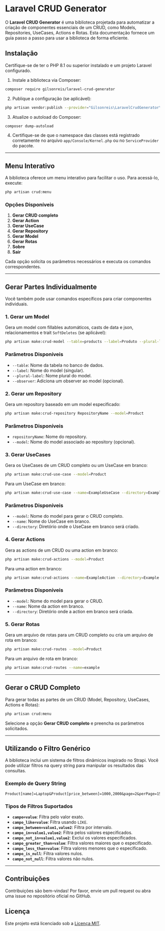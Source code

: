 # Laravel CRUD Generator

O **Laravel CRUD Generator** é uma biblioteca projetada para automatizar a criação de componentes essenciais de um CRUD, como Models, Repositories, UseCases, Actions e Rotas. Esta documentação fornece um guia passo a passo para usar a biblioteca de forma eficiente.

## Instalação

Certifique-se de ter o PHP 8.1 ou superior instalado e um projeto Laravel configurado.

1. Instale a biblioteca via Composer:

```bash
composer require gilsonreis/laravel-crud-generator
```

2. Publique a configuração (se aplicável):

```bash
php artisan vendor:publish --provider="Gilsonreis\LaravelCrudGenerator\LaravelCrudGeneratorServiceProvider"
```

3. Atualize o autoload do Composer:

```bash
composer dump-autoload
```

4. Certifique-se de que o namespace das classes está registrado corretamente no arquivo `app/Console/Kernel.php` ou no `ServiceProvider` do pacote.

---

## Menu Interativo

A biblioteca oferece um menu interativo para facilitar o uso. Para acessá-lo, execute:

```bash
php artisan crud:menu
```

### Opções Disponíveis

1. **Gerar CRUD completo**
2. **Gerar Action**
3. **Gerar UseCase**
4. **Gerar Repository**
5. **Gerar Model**
6. **Gerar Rotas**
7. **Sobre**
8. **Sair**

Cada opção solicita os parâmetros necessários e executa os comandos correspondentes.

---

## Gerar Partes Individualmente

Você também pode usar comandos específicos para criar componentes individuais.

### 1. Gerar um Model

Gera um model com fillables automáticos, casts de data e json, relacionamentos e trait `SoftDeletes` (se aplicável):

```bash
php artisan make:crud-model --table=products --label=Produto --plural-label=Produtos --observer
```

### Parâmetros Disponíveis
- `--table`: Nome da tabela no banco de dados.
- `--label`: Nome do model (singular).
- `--plural-label`: Nome plural do model.
- `--observer`: Adiciona um observer ao model (opcional).

### 2. Gerar um Repository

Gera um repository baseado em um model especificado:

```bash
php artisan make:crud-repository RepositoryName --model=Product
```

### Parâmetros Disponíveis
- `repositoryName`: Nome do repository.
- `--model`: Nome do model associado ao repository (opcional).

### 3. Gerar UseCases

Gera os UseCases de um CRUD completo ou um UseCase em branco:

```bash
php artisan make:crud-use-case --model=Product
```

Para um UseCase em branco:

```bash
php artisan make:crud-use-case --name=ExampleUseCase --directory=Example
```

### Parâmetros Disponíveis
- `--model`: Nome do model para gerar o CRUD completo.
- `--name`: Nome do UseCase em branco.
- `--directory`: Diretório onde o UseCase em branco será criado.

### 4. Gerar Actions

Gera as actions de um CRUD ou uma action em branco:

```bash
php artisan make:crud-actions --model=Product
```

Para uma action em branco:

```bash
php artisan make:crud-actions --name=ExampleAction --directory=Example
```

### Parâmetros Disponíveis
- `--model`: Nome do model para gerar o CRUD.
- `--name`: Nome da action em branco.
- `--directory`: Diretório onde a action em branco será criada.

### 5. Gerar Rotas

Gera um arquivo de rotas para um CRUD completo ou cria um arquivo de rota em branco:

```bash
php artisan make:crud-routes --model=Product
```

Para um arquivo de rota em branco:

```bash
php artisan make:crud-routes --name=example
```

---

## Gerar o CRUD Completo

Para gerar todas as partes de um CRUD (Model, Repository, UseCases, Actions e Rotas):

```bash
php artisan crud:menu
```

Selecione a opção **Gerar CRUD completo** e preencha os parâmetros solicitados.

---

## Utilizando o Filtro Genérico

A biblioteca inclui um sistema de filtros dinâmicos inspirado no Strapi. Você pode utilizar filtros na query string para manipular os resultados das consultas.

### Exemplo de Query String

```plaintext
Product[name]=Laptop&Product[price_between]=1000,2000&page=2&perPage=15
```

### Tipos de Filtros Suportados

- **`campo=value`**: Filtra pelo valor exato.
- **`campo_like=value`**: Filtra usando `LIKE`.
- **`campo_between=value1,value2`**: Filtra por intervalo.
- **`campo_in=value1,value2`**: Filtra pelos valores especificados.
- **`campo_not_in=value1,value2`**: Exclui os valores especificados.
- **`campo_greater_than=value`**: Filtra valores maiores que o especificado.
- **`campo_less_than=value`**: Filtra valores menores que o especificado.
- **`campo_is_null`**: Filtra valores nulos.
- **`campo_not_null`**: Filtra valores não nulos.


---

## Contribuições

Contribuições são bem-vindas! Por favor, envie um pull request ou abra uma issue no repositório oficial no GitHub.

## Licença

Este projeto está licenciado sob a [Licença MIT](LICENSE).

